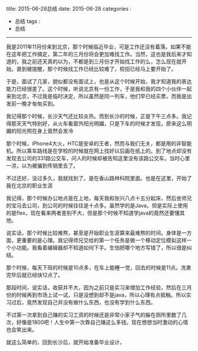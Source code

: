 title: 2015-06-28总结
date: 2015-06-28
categories : 
  - 总结
tags : 
  - 总结
---


我是2011年11月份来到北京，那个时候临近毕业，可是工作还没有着落。如果不能在这年把工作搞定，第二年的三月份将会更加难找工作。当然，这也是我后来才知道的，我之前还天真的以为，不都是到三月份才开始找工作的么，怎么现在就开始。直到被提醒，那个时候找工作已经比较难了，校招已经马上要开始了。

于是，面试了几家，貌似都没有面试上，也是从这个时候开始，我才知道我的表达能力已经很差了。这个时候，听说北京有一份工作，于是我和我的四个小伙伴一起来到北京，不过我是临时决定，所以虽然是同一列车，他们早已经买票，而我是出发前一晚才匆匆买到。

我记得那个时候，长沙天气还比较炎热。而到长沙的时候，正是下午三点多。我记得那天天气特别好，从火车看窗外阳光明媚，只是下车的时候才发现，原来这么明媚的阳光照在身上竟然会发冷

那个时候，iPhone4大火，HTC是安卓的王者，然而与我们无关，都是用的非智能机。所以乘车路线是在学校的时候就在网上找好以后画在纸上的。到了地点却没有发现去公司的331路公交车，问人的时候却被告知这里没有该路公交车。当时心里一凉，以为被骗到传销里去了。

不过还好，没过多久，我就找到了。是在香山路林科院里面。也是在这里，开始了我在北京的职业生涯


我记得，那个时候办公地点是在上地，每天我和张兴八点十五分起床，然后坐师兄的宝马去公司，到公司的时候往往是十点多。虽然学的是Java，但是实际上使用的是flex，现在看来两者差别不大，但是那个时候不知道学java的竟然还要懂其他。

说实话，那个时候比较难熬，甚至是开始职业生涯算来最难熬的时间。身体是一方面，更重要的是心理。我记得师兄交给的第一个任务是做一个移动定位模拟这样一个小功能。我看着编辑器却不知道如何下手。生怕把哪个地方写错了，所以很是纠结。

那个时候，每天下班的时候是10点多，在车上能睡一觉，回去的时候是11点。洗漱完毕后就已经快12点了。

那段时间，说实话，收获并不大，因为之前只是实习来增加工作经验，然后在三月份的时候再到市场上试一试，只是没想到却不是java，所以心理有点抵触。所以实习过后，竟然发现自己并没有做什么东西，也没有学到什么东西。

不过第一次拿到自己赚的实习工资的时候还是非常小家子气的躲在厕所里数了几次，好像是1800吧！人生中第一次靠自己赚这么多钱。现在想想当时激动的心情也会笑出来。

就这么简单的，回到长沙后，就开始准备毕业设计，



